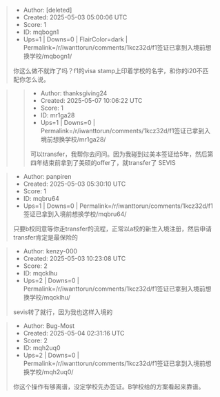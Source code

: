 > - Author: [deleted]
> - Created: 2025-05-03 05:00:06 UTC
> - Score: 1
> - ID: mqbogn1
> - Ups=1 | Downs=0 | FlairColor=dark | Permalink=/r/iwanttorun/comments/1kcz32d/f1签证已拿到入境前想换学校/mqbogn1/
>
> 你这么做不就炸了吗？f1的visa stamp上印着学校的名字，和你的i20不匹配你怎么说。

>> - Author: thanksgiving24
>> - Created: 2025-05-07 10:06:22 UTC
>> - Score: 1
>> - ID: mr1ga28
>> - Ups=1 | Downs=0 | Permalink=/r/iwanttorun/comments/1kcz32d/f1签证已拿到入境前想换学校/mr1ga28/
>>
>> 可以transfer，我帮你去问问。因为我碰到过美本签证给5年，然后第四年结束前拿到了美硕的offer了，就transfer了 SEVIS

> - Author: panpiren
> - Created: 2025-05-03 05:30:10 UTC
> - Score: 1
> - ID: mqbru64
> - Ups=1 | Downs=0 | Permalink=/r/iwanttorun/comments/1kcz32d/f1签证已拿到入境前想换学校/mqbru64/
>
> 只要b校同意等你走transfer的流程，正常以a校的新生入境注册，然后申请transfer肯定是最保险的

> - Author: kenzy-000
> - Created: 2025-05-03 10:23:08 UTC
> - Score: 2
> - ID: mqcklhu
> - Ups=2 | Downs=0 | Permalink=/r/iwanttorun/comments/1kcz32d/f1签证已拿到入境前想换学校/mqcklhu/
>
> sevis转了就行，因为我也这样入境的

> - Author: Bug-Most
> - Created: 2025-05-04 02:31:16 UTC
> - Score: 2
> - ID: mqh2uq0
> - Ups=2 | Downs=0 | Permalink=/r/iwanttorun/comments/1kcz32d/f1签证已拿到入境前想换学校/mqh2uq0/
>
> 你这个操作有够离谱，没定学校先办签证。B学校给的方案看起来靠谱。
